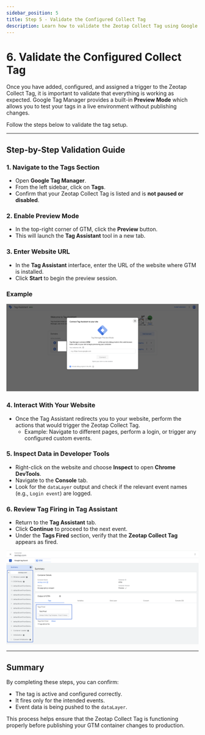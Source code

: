 ```yaml
---
sidebar_position: 5
title: Step 5 - Validate the Configured Collect Tag
description: Learn how to validate the Zeotap Collect Tag using Google Tag Manager's Preview Mode and Chrome DevTools.
---
```


# 6. Validate the Configured Collect Tag

Once you have added, configured, and assigned a trigger to the Zeotap Collect Tag, it is important to validate that everything is working as expected. Google Tag Manager provides a built-in **Preview Mode** which allows you to test your tags in a live environment without publishing changes.

Follow the steps below to validate the tag setup.

---

## Step-by-Step Validation Guide

### 1. Navigate to the Tags Section

- Open **Google Tag Manager**.
- From the left sidebar, click on **Tags**.
- Confirm that your Zeotap Collect Tag is listed and is **not paused or disabled**.

### 2. Enable Preview Mode

- In the top-right corner of GTM, click the **Preview** button.
- This will launch the **Tag Assistant** tool in a new tab.

### 3. Enter Website URL

- In the **Tag Assistant** interface, enter the URL of the website where GTM is installed.
- Click **Start** to begin the preview session.

### Example

![Tag Assistant Launch](../../../static/img/GTM/GTM_Preview.png)


### 4. Interact With Your Website

- Once the Tag Assistant redirects you to your website, perform the actions that would trigger the Zeotap Collect Tag.
  - Example: Navigate to different pages, perform a login, or trigger any configured custom events.

### 5. Inspect Data in Developer Tools

- Right-click on the website and choose **Inspect** to open **Chrome DevTools**.
- Navigate to the **Console** tab.
- Look for the `dataLayer` output and check if the relevant event names (e.g., `Login event`) are logged.

### 6. Review Tag Firing in Tag Assistant

- Return to the **Tag Assistant** tab.
- Click **Continue** to proceed to the next event.
- Under the **Tags Fired** section, verify that the **Zeotap Collect Tag** appears as fired.


![Tags Fired Example](../../../static/img/GTM/GTM_Tagfired.png)


---

## Summary

By completing these steps, you can confirm:

- The tag is active and configured correctly.
- It fires only for the intended events.
- Event data is being pushed to the `dataLayer`.

This process helps ensure that the Zeotap Collect Tag is functioning properly before publishing your GTM container changes to production.
